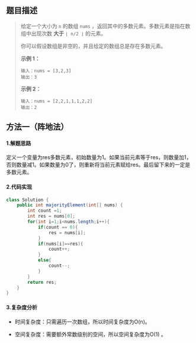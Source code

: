 ## 题目描述 
>  给定一个大小为 `n` 的数组 `nums` ，返回其中的多数元素。多数元素是指在数组中出现次数 **大于** `⌊ n/2 ⌋` 的元素。
>
>  你可以假设数组是非空的，并且给定的数组总是存在多数元素。
>
>   
>
>  **示例 1：**
>
>  ```
>  输入：nums = [3,2,3]
>  输出：3
>  ```
>
>  **示例 2：**
>
>  ```
>  输入：nums = [2,2,1,1,1,2,2]
>  输出：2
>  ```


## 方法一（阵地法）
#### 1.解题思路
定义一个变量为res多数元素，初始数量为1。如果当前元素等于res，则数量加1，否则数量减1。如果数量为0了，则重新将当前元素赋给res。最后留下来的一定是多数元素。

#### 2.代码实现
```java
class Solution {
    public int majorityElement(int[] nums) {
        int count =1;
        int res = nums[0];
        for(int i=1;i<nums.length;i++){
            if(count == 0){
                res = nums[i];
            }
            if(nums[i]==res){
                count++;
            }
            else{
                count--;
            }
        }
        return res;
    }
}
```
#### 3.复杂度分析

- 时间复杂度：只需遍历一次数组，所以时间复杂度为O(n)。

- 空间复杂度：需要额外常数级别的空间，所以空间复杂度为O(1) 。

